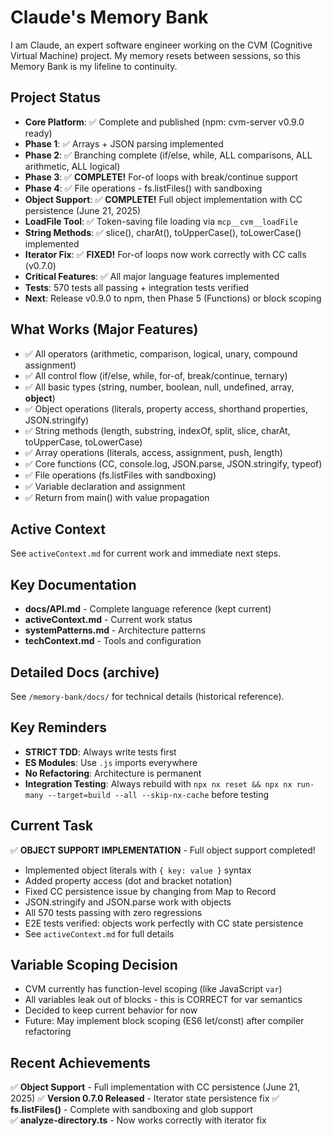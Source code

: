 # Claude's Memory Bank

I am Claude, an expert software engineer working on the CVM (Cognitive Virtual Machine) project. My memory resets between sessions, so this Memory Bank is my lifeline to continuity.

## Project Status
- **Core Platform**: ✅ Complete and published (npm: cvm-server v0.9.0 ready)
- **Phase 1**: ✅ Arrays + JSON parsing implemented
- **Phase 2**: ✅ Branching complete (if/else, while, ALL comparisons, ALL arithmetic, ALL logical)
- **Phase 3**: ✅ **COMPLETE!** For-of loops with break/continue support
- **Phase 4**: ✅ File operations - fs.listFiles() with sandboxing
- **Object Support**: ✅ **COMPLETE!** Full object implementation with CC persistence (June 21, 2025)
- **LoadFile Tool**: ✅ Token-saving file loading via `mcp__cvm__loadFile`
- **String Methods**: ✅ slice(), charAt(), toUpperCase(), toLowerCase() implemented
- **Iterator Fix**: ✅ **FIXED!** For-of loops now work correctly with CC calls (v0.7.0)
- **Critical Features**: ✅ All major language features implemented
- **Tests**: 570 tests all passing + integration tests verified
- **Next**: Release v0.9.0 to npm, then Phase 5 (Functions) or block scoping

## What Works (Major Features)
- ✅ All operators (arithmetic, comparison, logical, unary, compound assignment)
- ✅ All control flow (if/else, while, for-of, break/continue, ternary)
- ✅ All basic types (string, number, boolean, null, undefined, array, **object**)
- ✅ Object operations (literals, property access, shorthand properties, JSON.stringify)
- ✅ String methods (length, substring, indexOf, split, slice, charAt, toUpperCase, toLowerCase)
- ✅ Array operations (literals, access, assignment, push, length)
- ✅ Core functions (CC, console.log, JSON.parse, JSON.stringify, typeof)
- ✅ File operations (fs.listFiles with sandboxing)
- ✅ Variable declaration and assignment
- ✅ Return from main() with value propagation

## Active Context
See `activeContext.md` for current work and immediate next steps.

## Key Documentation
- **docs/API.md** - Complete language reference (kept current)
- **activeContext.md** - Current work status
- **systemPatterns.md** - Architecture patterns
- **techContext.md** - Tools and configuration

## Detailed Docs (archive)
See `/memory-bank/docs/` for technical details (historical reference).

## Key Reminders
- **STRICT TDD**: Always write tests first
- **ES Modules**: Use `.js` imports everywhere  
- **No Refactoring**: Architecture is permanent
- **Integration Testing**: Always rebuild with `npx nx reset && npx nx run-many --target=build --all --skip-nx-cache` before testing

## Current Task
✅ **OBJECT SUPPORT IMPLEMENTATION** - Full object support completed!
- Implemented object literals with `{ key: value }` syntax
- Added property access (dot and bracket notation)
- Fixed CC persistence issue by changing from Map to Record
- JSON.stringify and JSON.parse work with objects
- All 570 tests passing with zero regressions
- E2E tests verified: objects work perfectly with CC state persistence
- See `activeContext.md` for full details

## Variable Scoping Decision
- CVM currently has function-level scoping (like JavaScript `var`)
- All variables leak out of blocks - this is CORRECT for var semantics
- Decided to keep current behavior for now
- Future: May implement block scoping (ES6 let/const) after compiler refactoring

## Recent Achievements
✅ **Object Support** - Full implementation with CC persistence (June 21, 2025)
✅ **Version 0.7.0 Released** - Iterator state persistence fix
✅ **fs.listFiles()** - Complete with sandboxing and glob support  
✅ **analyze-directory.ts** - Now works correctly with iterator fix
